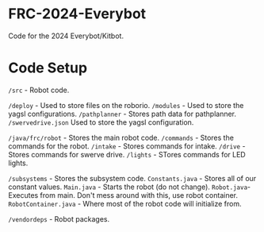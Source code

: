 # FRC-2024-Everybot
 Code for the 2024 Everybot/Kitbot.

# Code Setup

`/src` - Robot code.

`/deploy` - Used to store files on the roborio.
    `/modules` - Used to store the yagsl configurations.
    `/pathplanner` - Stores path data for pathplanner.
    `/swervedrive.json` Used to store the yagsl configuration.

`/java/frc/robot` - Stores the main robot code.
    `/commands` - Stores the commands for the robot.
        `/intake` - Stores commands for intake.
        `/drive` - Stores commands for swerve drive.
        `/lights` - STores commands for LED lights.

`/subsystems` - Stores the subsystem code.
    `Constants.java` - Stores all of our constant values.
    `Main.java` - Starts the robot (do not change).
    `Robot.java`- Executes from main. Don't mess around with this, use robot container.
    `RobotContainer.java` - Where most of the robot code will initialize from.

`/vendordeps` - Robot packages.
